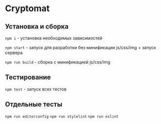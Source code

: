 # Cryptomat

## Установка и сборка

`npm i` - установка необходимых зависимостей

`npm start` - запуск для разработки без минификации js/css/img + запуск сервера

`npm run build` - сборка с минификацией js/css/img

## Тестирование

`npm test` - запуск всех тестов

## Отдельные тесты

`npm run editorconfig`
`npm run stylelint`
`npm run eslint`
